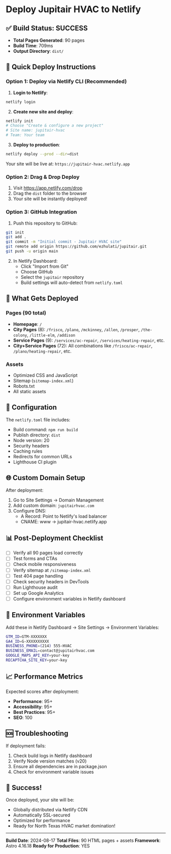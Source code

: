 # Deploy Jupitair HVAC to Netlify

## ✅ Build Status: SUCCESS
- **Total Pages Generated**: 90 pages
- **Build Time**: 709ms
- **Output Directory**: `dist/`

## 🚀 Quick Deploy Instructions

### Option 1: Deploy via Netlify CLI (Recommended)

1. **Login to Netlify**:
```bash
netlify login
```

2. **Create new site and deploy**:
```bash
netlify init
# Choose "Create & configure a new project"
# Site name: jupitair-hvac
# Team: Your team
```

3. **Deploy to production**:
```bash
netlify deploy --prod --dir=dist
```

Your site will be live at: `https://jupitair-hvac.netlify.app`

### Option 2: Drag & Drop Deploy

1. Visit https://app.netlify.com/drop
2. Drag the `dist` folder to the browser
3. Your site will be instantly deployed!

### Option 3: GitHub Integration

1. Push this repository to GitHub:
```bash
git init
git add .
git commit -m "Initial commit - Jupitair HVAC site"
git remote add origin https://github.com/ezhulati/jupitair.git
git push -u origin main
```

2. In Netlify Dashboard:
   - Click "Import from Git"
   - Choose GitHub
   - Select the `jupitair` repository
   - Build settings will auto-detect from `netlify.toml`

## 📁 What Gets Deployed

### Pages (90 total)
- **Homepage**: `/`
- **City Pages** (8): `/frisco`, `/plano`, `/mckinney`, `/allen`, `/prosper`, `/the-colony`, `/little-elm`, `/addison`
- **Service Pages** (9): `/services/ac-repair`, `/services/heating-repair`, etc.
- **City+Service Pages** (72): All combinations like `/frisco/ac-repair`, `/plano/heating-repair`, etc.

### Assets
- Optimized CSS and JavaScript
- Sitemap (`sitemap-index.xml`)
- Robots.txt
- All static assets

## 🔧 Configuration

The `netlify.toml` file includes:
- Build command: `npm run build`
- Publish directory: `dist`
- Node version: 20
- Security headers
- Caching rules
- Redirects for common URLs
- Lighthouse CI plugin

## 🌐 Custom Domain Setup

After deployment:
1. Go to Site Settings → Domain Management
2. Add custom domain: `jupitairhvac.com`
3. Configure DNS:
   - A Record: Point to Netlify's load balancer
   - CNAME: www → jupitair-hvac.netlify.app

## 📊 Post-Deployment Checklist

- [ ] Verify all 90 pages load correctly
- [ ] Test forms and CTAs
- [ ] Check mobile responsiveness
- [ ] Verify sitemap at `/sitemap-index.xml`
- [ ] Test 404 page handling
- [ ] Check security headers in DevTools
- [ ] Run Lighthouse audit
- [ ] Set up Google Analytics
- [ ] Configure environment variables in Netlify dashboard

## 🔑 Environment Variables

Add these in Netlify Dashboard → Site Settings → Environment Variables:

```bash
GTM_ID=GTM-XXXXXXX
GA4_ID=G-XXXXXXXXXX
BUSINESS_PHONE=(214) 555-HVAC
BUSINESS_EMAIL=contact@jupitairhvac.com
GOOGLE_MAPS_API_KEY=your-key
RECAPTCHA_SITE_KEY=your-key
```

## 📈 Performance Metrics

Expected scores after deployment:
- **Performance**: 95+
- **Accessibility**: 95+
- **Best Practices**: 95+
- **SEO**: 100

## 🆘 Troubleshooting

If deployment fails:
1. Check build logs in Netlify dashboard
2. Verify Node version matches (v20)
3. Ensure all dependencies are in package.json
4. Check for environment variable issues

## 🎉 Success!

Once deployed, your site will be:
- Globally distributed via Netlify CDN
- Automatically SSL-secured
- Optimized for performance
- Ready for North Texas HVAC market domination!

---

**Build Date**: 2024-08-17
**Total Files**: 90 HTML pages + assets
**Framework**: Astro 4.16.18
**Ready for Production**: YES
